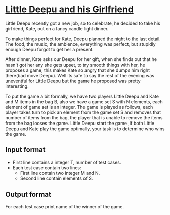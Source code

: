 # [Little Deepu and his Girlfriend][link]

Little Deepu recently got a new job, so to celebrate, he decided to take his girfriend, Kate, out on a fancy candle light dinner.

To make things perfect for Kate, Deepu planned the night to the last detail. The food, the music, the ambience, everything was perfect, but stupidly enough Deepu forgot to get her a present.

After dinner, Kate asks our Deepu for her gift, when she finds out that he hasn't got her any she gets upset, to try smooth things with her, he proposes a game, this makes Kate so angry that she dumps him right there(bad move Deepu). Well its safe to say the rest of the evening was uneventful for Little Deepu but the game he proposed was pretty interesting.

To put the game a bit formally, we have two players Little Deepu and Kate and M items in the bag B, also we have a game set S with N elements, each element of game set is an integer. The game is played as follows, each player takes turn to pick an element from the game set S and removes that number of items from the bag, the player that is unable to remove the items from the bag looses the game. Little Deepu start the game ,If both Little Deepu and Kate play the game optimally, your task is to determine who wins the game.

## Input format

- First line contains a integer T, number of test cases.
- Each test case contain two lines:
  - First line contain two integer M and N.
  - Second line contain elements of S.

## Output format

For each test case print name of the winner of the game.

[link]: https://www.hackerearth.com/practice/algorithms/dynamic-programming/introduction-to-dynamic-programming-1/practice-problems/algorithm/little-deepu-and-his-girlfriend-2/
